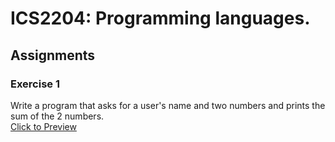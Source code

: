# ICS2204: Programming languages.

## Assignments

### Exercise 1
Write a program that asks for a user's name and two numbers and prints the sum of the 2 numbers. <br>
[Click to Preview](./exercise1.py)
